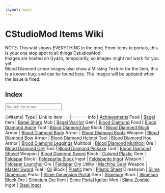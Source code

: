 ```yaml
---
layout: main
---
```


# CStudioMod Items Wiki

NOTE: This wiki shows EVERYTHING in the mod. From items to portals, this is your one stop spot to all things CstudiosMod!<br/>
Images are hosted on Gyazo, temporarily, so images might not work for you yet.<br/>
Blood Diamond armor images also show a Missing Texture for the item, this is a known bug, and can be found [here](https://github.com/TeamCstudios/CStudiosMod/issues/1). The images will be updated when the issue is fixed.

## Index

<input type="text" id="finditems" onkeyup="searchItems()" placeholder="Search for items..">

{:#items}
Type | Link to Item
---|--------
Info | [Achievements](wiki/achievements)
Food | [Bagel](wiki/bagel)
Item | [Bagel Shard](wiki/bagelshard)
Mob | [Bagel Warrior](wiki/bagelwarrior)
Gem | [Blood Diamond](wiki/blooddiamond)
Food | [Blood Diamond Apple](wiki/blooddiamondapple)
Tool | [Blood Diamond Axe](wiki/blooddiamondaxe)
Block | [Blood Diamond Block](wiki/blooddiamondblock)
Armor | [Blood Diamond Body](wiki/blooddiamondbody)
Armor | [Blood Diamond Boots](wiki/blooddiamondboots)
Weapon | [Blood Diamond Bow](wiki/blooddiamondbow)
Armor | [Blood Diamond Helmet](wiki/blooddiamondhelmet)
Tool | [Blood Diamond Hoe](wiki/blooddiamondhoe)
Armor | [Blood Diamond Leggings](wiki/blooddiamondleggings)
Multitool | [Blood Diamond Multitool](wiki/blooddiamondmultitool)
Ore | [Blood Diamond Ore](wiki/blooddiamondore)
Tool | [Blood Diamond Pickaxe](wiki/blooddiamondpickaxe)
Tool | [Blood Diamond Shovel](wiki/blooddiamondshovel)
Weapon | [Blood Diamond Sword](wiki/blooddiamondsword)
Block | [Colored Plastic](wiki/coloredplastic)
Gem | [Feldspar](wiki/feldspar)
Block | [Feldsparite Block](wiki/feldspariteblock)
Ingot | [Feldsparite Ingot](wiki/feldspariteingot)
Weapon | [Feldspar Launcher](wiki/feldsparlauncher)
Ore | [Feldspar Ore](wiki/feldsparore)
Utility | [Machine Gear](wiki/machinegear)
Weapon | [Master Sword](wiki/mastersword)
Fuel | [Oil](wiki/oil)
Block | [Plastic](wiki/plastic)
Item | [Plastic Sheet](wiki/plasticsheet)
Dimension | [Slime Dimension](wiki/slimedimension)
Portal | [Slime Dimension Portal](wiki/slimedimensionportal)
Gem | [Slimeium](wiki/slimeium)
Block | [Slimeium Block](wiki/slimeiumblock)
Ore | [Slimeium Ore](wiki/slimeiumore)
Item | [Slime Portal Igniter](wiki/slimeportaligniter)
Mob | [Slime Zombie](wiki/slimezombie)
Ingot | [Steel Ingot](wiki/steelingot)
